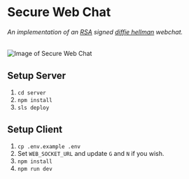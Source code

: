 # Secure Web Chat

###### An implementation of an [RSA](https://en.wikipedia.org/wiki/RSA_(cryptosystem)) signed [diffie hellman](https://en.wikipedia.org/wiki/Diffie%E2%80%93Hellman_key_exchange) webchat.

![Image of Secure Web Chat](https://user-images.githubusercontent.com/17494632/137641389-51add67c-ab20-49f0-a04b-4ca2af7d0d64.png)

## Setup Server
 1. `cd server`
 2. `npm install`
 3. `sls deploy`
## Setup Client
 1. `cp .env.example .env`
 2. Set `WEB_SOCKET_URL` and update `G` and `N` if you wish.
 3. `npm install`
 4. `npm run dev`
